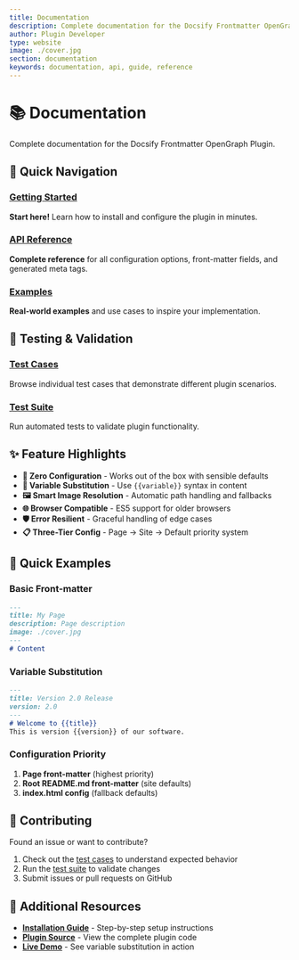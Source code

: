 ```yaml
---
title: Documentation
description: Complete documentation for the Docsify Frontmatter OpenGraph Plugin - API reference, examples, and guides
author: Plugin Developer
type: website
image: ./cover.jpg
section: documentation
keywords: documentation, api, guide, reference
---
```


# 📚 Documentation

Complete documentation for the Docsify Frontmatter OpenGraph Plugin.

## 🚀 Quick Navigation

### [Getting Started](/documentation/getting-started/)
**Start here!** Learn how to install and configure the plugin in minutes.

### [API Reference](/documentation/api-reference/) 
**Complete reference** for all configuration options, front-matter fields, and generated meta tags.

### [Examples](/documentation/examples/)
**Real-world examples** and use cases to inspire your implementation.

## 🧪 Testing & Validation

### [Test Cases](/tests/test-cases/)
Browse individual test cases that demonstrate different plugin scenarios.

### [Test Suite](/tests/)
Run automated tests to validate plugin functionality.

## ✨ Feature Highlights

- **📄 Zero Configuration** - Works out of the box with sensible defaults
- **🔄 Variable Substitution** - Use `{{variable}}` syntax in content  
- **🖼️ Smart Image Resolution** - Automatic path handling and fallbacks
- **🌐 Browser Compatible** - ES5 support for older browsers
- **🛡️ Error Resilient** - Graceful handling of edge cases
- **📋 Three-Tier Config** - Page → Site → Default priority system

## 🎯 Quick Examples

### Basic Front-matter
```markdown
---
title: My Page
description: Page description
image: ./cover.jpg
---
# Content
```

### Variable Substitution
```markdown
---
title: Version 2.0 Release
version: 2.0
---
# Welcome to {{title}}
This is version {{version}} of our software.
```

### Configuration Priority
1. **Page front-matter** (highest priority)
2. **Root README.md front-matter** (site defaults)  
3. **index.html config** (fallback defaults)

## 🤝 Contributing

Found an issue or want to contribute? 

1. Check out the [test cases](/tests/test-cases/) to understand expected behavior
2. Run the [test suite](/tests/) to validate changes
3. Submit issues or pull requests on GitHub

## 📖 Additional Resources

- **[Installation Guide](/INSTALL.md)** - Step-by-step setup instructions
- **[Plugin Source](./docsify-frontmatter-opengraph.js)** - View the complete plugin code
- **[Live Demo](/tests/test-cases/variable-substitution.md)** - See variable substitution in action
